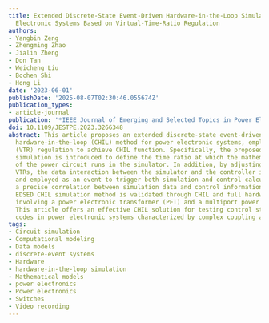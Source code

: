 ```yaml
---
title: Extended Discrete-State Event-Driven Hardware-in-the-Loop Simulation for Power
  Electronic Systems Based on Virtual-Time-Ratio Regulation
authors:
- Yangbin Zeng
- Zhengming Zhao
- Jialin Zheng
- Don Tan
- Weicheng Liu
- Bochen Shi
- Hong Li
date: '2023-06-01'
publishDate: '2025-08-07T02:30:46.055674Z'
publication_types:
- article-journal
publication: '*IEEE Journal of Emerging and Selected Topics in Power Electronics*'
doi: 10.1109/JESTPE.2023.3266348
abstract: This article proposes an extended discrete-state event-driven (EDSED) controller
  hardware-in-the-loop (CHIL) method for power electronic systems, employing virtual-time-ratio
  (VTR) regulation to achieve CHIL function. Specifically, the proposed VTR in CHIL
  simulation is introduced to define the time ratio at which the mathematical model
  of the power circuit runs in the simulator. In addition, by adjusting different
  VTRs, the data interaction between the simulator and the controller is modified
  and employed as an event to trigger both simulation and control calculations, ensuring
  a precise correlation between simulation data and control information. The proposed
  EDSED CHIL simulation method is validated through CHIL and full hardware experiments
  involving a power electronic transformer (PET) and a multiport power router (MPR).
  This article offers an effective CHIL solution for testing control strategies and
  codes in power electronic systems characterized by complex coupling and high frequency.
tags:
- Circuit simulation
- Computational modeling
- Data models
- discrete-event systems
- Hardware
- hardware-in-the-loop simulation
- Mathematical models
- power electronics
- Power electronics
- Switches
- Video recording
---
```


